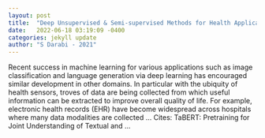```yaml
---
layout: post
title:  "Deep Unsupervised & Semi-supervised Methods for Health Applications"
date:   2022-06-18 03:19:09 -0400
categories: jekyll update
author: "S Darabi - 2021"
---
```

Recent success in machine learning for various applications such as image classification and language generation via deep learning has encouraged similar development in other domains. In particular with the ubiquity of health sensors, troves of data are being collected from which useful information can be extracted to improve overall quality of life. For example, electronic health records (EHR) have become widespread across hospitals where many data modalities are collected …
Cites: ‪TaBERT: Pretraining for Joint Understanding of Textual and …‬  